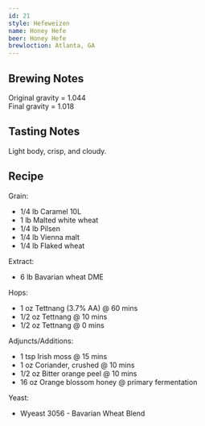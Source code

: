 ```yaml
---
id: 21
style: Hefeweizen
name: Honey Hefe
beer: Honey Hefe
brewloction: Atlanta, GA
---
```

## Brewing Notes
Original gravity = 1.044  
Final gravity = 1.018

## Tasting Notes
Light body, crisp, and cloudy.  

## Recipe
Grain:

  + 1/4 lb Caramel 10L
  + 1 lb Malted white wheat
  + 1/4 lb Pilsen
  + 1/4 lb Vienna malt
  + 1/4 lb Flaked wheat

Extract:

  + 6 lb Bavarian wheat DME

Hops:

  + 1 oz Tettnang (3.7% AA) @ 60 mins
  + 1/2 oz Tettnang @ 10 mins
  + 1/2 oz Tettnang @ 0 mins

Adjuncts/Additions:

  + 1 tsp Irish moss @ 15 mins
  + 1 oz Coriander, crushed @ 10 mins
  + 1/2 oz Bitter orange peel @ 10 mins
  + 16 oz Orange blossom honey @ primary fermentation

Yeast:

  + Wyeast 3056 - Bavarian Wheat Blend
